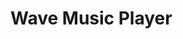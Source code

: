 # Wave Music Player

<p align="center">
  <img src="public/logo.png" height="150px" width='150px">
</p>

Wave Music Player is a sleek and intuitive web application for playing your favorite tunes. It offers a user-friendly interface and a range of features to enhance your listening experience.

## 💻 Tech Stack:
![HTML5](https://img.shields.io/badge/html5-%23E34F26.svg?style=plastic&logo=html5&logoColor=white) ![Render](https://img.shields.io/badge/Render-%46E3B7.svg?style=plastic&logo=render&logoColor=white)
[![JavaScript](https://img.shields.io/badge/JavaScript-333333?style=plastic&logo=javascript)](https://img.shields.io/badge/JavaScript-333333?style=plastic&logo=javascript)
[![CSS](https://img.shields.io/badge/CSS-1572B6?style=plastic&logo=css3&logoColor=white)](https://img.shields.io/badge/CSS-1572B6?style=plastic&logo=css3&logoColor=white)
![Express](https://img.shields.io/badge/Express-000000?style=plastic&logo=express&logoColor=white)

## Features

- **Search Functionality**: Easily find your favorite songs with the search feature.
- **Album Cover Slider**: View album covers in a stylish carousel.
- **Music Player Controls**: Play, pause, shuffle, and skip tracks with ease.
- **Responsive Design**: Enjoy a seamless experience on any device.

## Demo

[Live Demo](https://wave-music-player.onrender.com/)

## Screenshots

<div style="display: flex; flex-direction: column; align-items: center;">
  <div style="margin-bottom: 20px;">
    <img src="Screenshot_2024.jpg" alt="Desktop Screenshot" style="max-width: 800px; height: auto;">
    <p style="text-align: center; font-size: 16px; margin-top: 10px;">Desktop</p>
  </div>
  <div>
    <img src="Screenshot_20240318.png" alt="Android Screenshot" style="max-width: 400px; height: auto;">
    <p style="text-align: center; font-size: 16px; margin-top: 10px;">Android</p>
  </div>
</div>

## Installation

1. Clone the repository:

   ```bash
   git clone https://github.com/d10xi24/wave-music-player.git
   ```

2. Navigate to the project directory:

   ```bash
   cd wave-music-player
   ```

3. Install dependencies:

   ```bash
   npm install
   ```

4. Run the application:

   ```bash
   npm start
   ```

5. Open your web browser and navigate to `http://0.0.0.0:3000` to access the Wave Music Player.

## Contributing

Contributions are welcome! Please fork the repository and submit a pull request with your changes.

## License

This project is licensed under the [ISC License](LICENSE).

## Acknowledgements

- [Font Awesome](https://fontawesome.com/) for the beautiful icons.
- [Swiper](https://swiperjs.com/) for the carousel slider.
